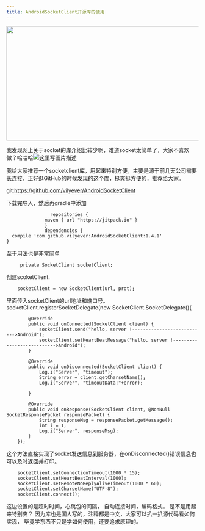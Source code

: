 ```yaml
---
title: AndroidSocketClient开源库的使用 
---
```


<img src="http://i.imgur.com/se1WmJg.jpg" width = "600" height = "300" align=center />

<!--more-->

我发现网上关于socket的库介绍比较少啊，难道socket太简单了，大家不喜欢做？哈哈哈![这里写图片描述](http://img.blog.csdn.net/20160519111525096)

我给大家推荐一个socketclient库，用起来特别方便，主要是源于前几天公司需要长连接，正好逛GitHub的时候发现的这个库，挺爽挺方便的，推荐给大家。

git:https://github.com/vilyever/AndroidSocketClient

下载完导入，然后再gradle中添加		
					
					repositories {
				  maven { url "https://jitpack.io" }
				  }
				  dependencies {
	  compile 'com.github.vilyever:AndroidSocketClient:1.4.1'
	}

至于用法也是非常简单
		
		 private SocketClient socketClient;
创建scoketClient.
	
		socketClient = new SocketClient(url, prot);
里面传入socketClient的url地址和端口号。
				socketClient.registerSocketDelegate(new SocketClient.SocketDelegate(){

            @Override
            public void onConnected(SocketClient client) {
                socketClient.send("hello, server !--------------------------->Android");
                socketClient.setHeartBeatMessage("hello, server !--------------------------->Android");
            }

            @Override
            public void onDisconnected(SocketClient client) {
                Log.i("Server", "timeout");
                String error = client.getCharsetName();
                Log.i("Server", "timeoutData:"+error);

            }

            @Override
            public void onResponse(SocketClient client, @NonNull SocketResponsePacket responsePacket) {
                String responseMsg = responsePacket.getMessage();
                int i = 1;
                Log.i("Server", responseMsg);
            }
        });
这个方法直接实现了socket发送信息到服务器，在onDisconnected()错误信息也可以及时返回并打印。

		socketClient.setConnectionTimeout(1000 * 15);
        socketClient.setHeartBeatInterval(1000);
        socketClient.setRemoteNoReplyAliveTimeout(1000 * 60);
        socketClient.setCharsetName("UTF-8");
        socketClient.connect();
这边设置的是超时时间，心跳包的间隔， 自动连接时间，编码格式。
是不是用起来特别爽？
因为库也是国人写的，注释都是中文，大家可以扒一扒源代码看如何实现， 毕竟学东西不只是学如何使用，还要追求原理的。

